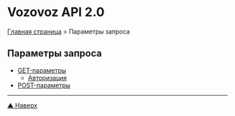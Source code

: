 # <a name="up"/>Vozovoz API 2.0

[Главная страница](/README.md) > Параметры запроса

Параметры запроса
-----------------

* [GET-параметры](get.md)
    * [Авторизация](auth.md)
* [POST-параметры](post.md)

***
[▲ Наверх](#up)